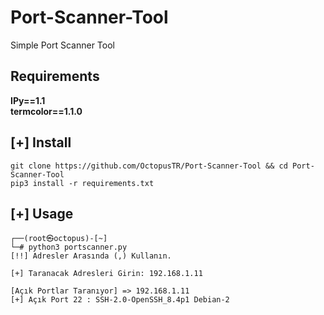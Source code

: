 # Port-Scanner-Tool
 Simple Port Scanner Tool

## Requirements
**IPy==1.1**<html><br></html>
**termcolor==1.1.0**

## [+] Install
```
git clone https://github.com/OctopusTR/Port-Scanner-Tool && cd Port-Scanner-Tool
pip3 install -r requirements.txt
```
## [+] Usage 
```
┌──(root㉿octopus)-[~]
└─# python3 portscanner.py
[!!] Adresler Arasında (,) Kullanın.

[+] Taranacak Adresleri Girin: 192.168.1.11

[Açık Portlar Taranıyor] => 192.168.1.11
[+] Açık Port 22 : SSH-2.0-OpenSSH_8.4p1 Debian-2
```
